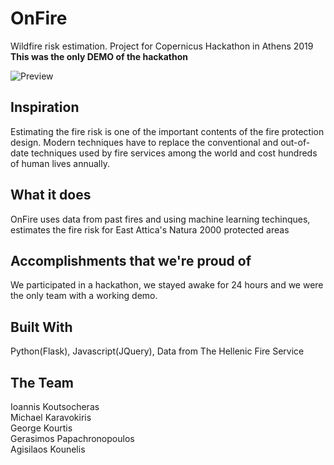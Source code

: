 # OnFire
Wildfire risk estimation. Project for Copernicus Hackathon in Athens 2019<br/>
**This was the only DEMO of the hackathon**


![Preview](https://raw.githubusercontent.com/kounelisagis/OnFire---Regression/master/_images/photo.png)

## Inspiration
Estimating the fire risk is one of the important contents of the fire protection design. Modern techniques have to replace the conventional and out-of-date techniques used by fire services among the world and cost hundreds of human lives annually.

## What it does
OnFire uses data from past fires and using machine learning techinques, estimates the fire risk for East Attica's Natura 2000 protected areas

## Accomplishments that we're proud of
We participated in a hackathon, we stayed awake for 24 hours and we were the only team with a working demo.

## Built With
Python(Flask), Javascript(JQuery), Data from The Hellenic Fire Service

## The Team
Ioannis Koutsocheras<br/>
Michael Karavokiris<br/>
George Kourtis<br/>
Gerasimos Papachronopoulos<br/>
Agisilaos Kounelis

